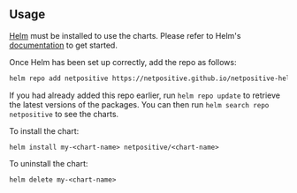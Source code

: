 ## Usage

[Helm](https://helm.sh) must be installed to use the charts.  Please refer to
Helm's [documentation](https://helm.sh/docs) to get started.

Once Helm has been set up correctly, add the repo as follows:

```bash
helm repo add netpositive https://netpositive.github.io/netpositive-helm-charts
```

If you had already added this repo earlier, run `helm repo update` to retrieve
the latest versions of the packages.  You can then run `helm search repo
netpositive` to see the charts.

To install the <chart-name> chart:

    helm install my-<chart-name> netpositive/<chart-name>

To uninstall the chart:

    helm delete my-<chart-name>
